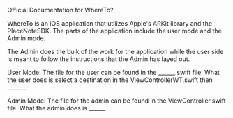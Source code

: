 Official Documentation for WhereTo?

WhereTo is an iOS application that utilizes Apple's ARKit library and the PlaceNoteSDK. The parts of the application include the user mode and the Admin mode.

The Admin does the bulk of the work for the application while the user side is meant to follow the instructions that the Admin has layed out.

User Mode:
The file for the user can be found in the ______.swift file. What the user does is select a destination in the ViewControllerWT.swift then _______

Admin Mode:
The file for the admin can be found in the ViewController.swift file. What the admin does is ______
